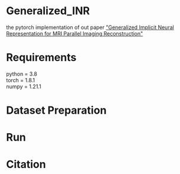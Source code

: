 # Generalized_INR  
the pytorch implementation of out paper ["Generalized Implicit Neural Representation for MRI Parallel Imaging Reconstruction"](http://)

# Requirements  
python = 3.8  
torch = 1.8.1  
numpy = 1.21.1  

# Dataset Preparation 

# Run


# Citation  
```bash

```
